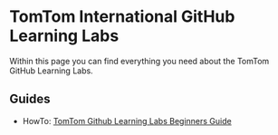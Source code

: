 # TomTom International GitHub Learning Labs

Within this page you can find everything you need about the TomTom GitHub Learning Labs.

## Guides

- HowTo: [TomTom Github Learning Labs Beginners Guide](TomTom_Github_Learning_Labs_Beginners_Guide.md)  

